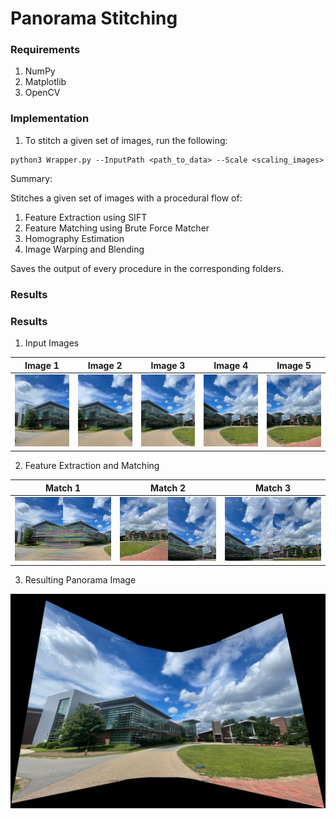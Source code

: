# Panorama Stitching

### Requirements

1. NumPy
2. Matplotlib
3. OpenCV

### Implementation 

1. To stitch a given set of images, run the following: 
```
python3 Wrapper.py --InputPath <path_to_data> --Scale <scaling_images> 
```

Summary:

Stitches a given set of images with a procedural flow of: 
1. Feature Extraction using SIFT 
2. Feature Matching using Brute Force Matcher  
3. Homography Estimation
4. Image Warping and Blending

Saves the output of every procedure in the corresponding folders.

### Results


<!-- |1 | 2| 3|4 |5 |
|:-------:|:-------:|:-------:|
|![Images](/Phase1/Data/Set5/1.jpg)|![Images](/Phase1/Data/Set5/2.jpg) |![Images](/Phase1/Data/Set5/3.jpg) | ![Images](/Phase1/Data/Set5/4.jpg) | ![Images](/Phase1/Data/Set5/5.jpg) | -->

### Results

1. Input Images

| Image 1 | Image 2 | Image 3 | Image 4 | Image 5 |
|:-------:|:-------:|:-------:|:-------:|:-------:|
|<img src="/Phase1/Data/Set5/1.jpg" width="200">|<img src="/Phase1/Data/Set5/2.jpg" width="200">|<img src="/Phase1/Data/Set5/3.jpg" width="200">|<img src="/Phase1/Data/Set5/4.jpg" width="200">|<img src="/Phase1/Data/Set5/5.jpg" width="200">|


2. Feature Extraction and Matching

| Match 1 | Match 2 | Match 3 | 
|:-------:|:-------:|:-------:|
|<img src="/Phase1/Data/Set5/Matches/match_0.jpg" width="300">|<img src="/Phase1/Data/Set5/Matches/match_5.jpg" width="300">|<img src="/Phase1/Data/Set5/Matches/match_7.jpg" width="300"> |

3. Resulting Panorama Image

<img src="/Phase1/Data/Set5/Pano/Final_Panorama.jpg"> 


